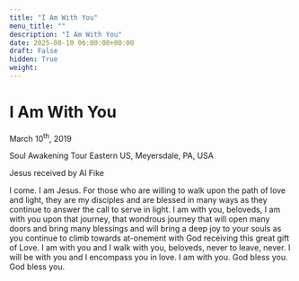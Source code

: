 ```yaml
---
title: "I Am With You"
menu_title: ""
description: "I Am With You"
date: 2025-08-10 06:00:00+00:00
draft: False
hidden: True
weight:
---
```

# I Am With You

March 10<sup>th</sup>, 2019

Soul Awakening Tour Eastern US, Meyersdale, PA, USA

Jesus received by Al Fike

I come. I am Jesus. For those who are willing to walk upon the path of love and light, they are my disciples and are blessed in many ways as they continue to answer the call to serve in light. I am with you, beloveds, I am with you upon that journey, that wondrous journey that will open many doors and bring many blessings and will bring a deep joy to your souls as you continue to climb towards at-onement with God receiving this great gift of Love. I am with you and I walk with you, beloveds, never to leave, never. I will be with you and I encompass you in love. I am with you. God bless you. God bless you.
